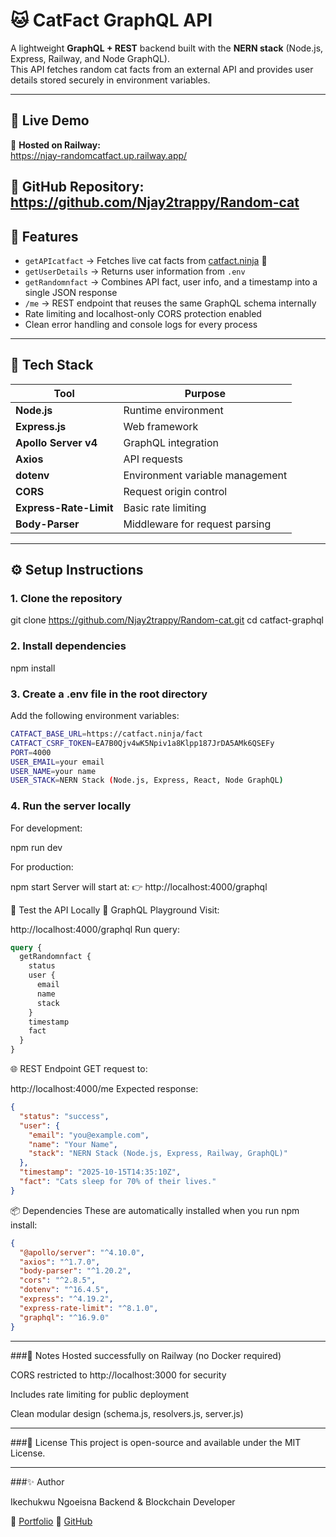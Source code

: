 # 🐱 CatFact GraphQL API

A lightweight **GraphQL + REST** backend built with the **NERN stack** (Node.js, Express, Railway, and Node GraphQL).  
This API fetches random cat facts from an external API and provides user details stored securely in environment variables.

---

## 🚀 Live Demo

🔗 **Hosted on Railway:**  
https://njay-randomcatfact.up.railway.app/

🔗 **GitHub Repository:**  
https://github.com/Njay2trappy/Random-cat
---

## 🧩 Features

- `getAPIcatfact` → Fetches live cat facts from [catfact.ninja](https://catfact.ninja/fact) 🐾  
- `getUserDetails` → Returns user information from `.env`  
- `getRandomnfact` → Combines API fact, user info, and a timestamp into a single JSON response  
- `/me` → REST endpoint that reuses the same GraphQL schema internally  
- Rate limiting and localhost-only CORS protection enabled  
- Clean error handling and console logs for every process

---

## 🧰 Tech Stack

| Tool | Purpose |
|------|----------|
| **Node.js** | Runtime environment |
| **Express.js** | Web framework |
| **Apollo Server v4** | GraphQL integration |
| **Axios** | API requests |
| **dotenv** | Environment variable management |
| **CORS** | Request origin control |
| **Express-Rate-Limit** | Basic rate limiting |
| **Body-Parser** | Middleware for request parsing |

---

## ⚙️ Setup Instructions

### 1. Clone the repository

git clone https://github.com/Njay2trappy/Random-cat.git
cd catfact-graphql

### 2. Install dependencies

npm install

### 3. Create a .env file in the root directory

Add the following environment variables:

```bash
CATFACT_BASE_URL=https://catfact.ninja/fact
CATFACT_CSRF_TOKEN=EA7B0Qjv4wK5Npiv1a8Klpp187JrDA5AMk6QSEFy
PORT=4000
USER_EMAIL=your email
USER_NAME=your name
USER_STACK=NERN Stack (Node.js, Express, React, Node GraphQL)
```

### 4. Run the server locally
For development:

npm run dev

For production:

npm start
Server will start at:
👉 http://localhost:4000/graphql

🧪 Test the API Locally
🐾 GraphQL Playground
Visit:

http://localhost:4000/graphql
Run query:

```graphql
query {
  getRandomnfact {
    status
    user {
      email
      name
      stack
    }
    timestamp
    fact
  }
}
```

🌐 REST Endpoint
GET request to:

http://localhost:4000/me
Expected response:

```json
{
  "status": "success",
  "user": {
    "email": "you@example.com",
    "name": "Your Name",
    "stack": "NERN Stack (Node.js, Express, Railway, GraphQL)"
  },
  "timestamp": "2025-10-15T14:35:10Z",
  "fact": "Cats sleep for 70% of their lives."
}
```

📦 Dependencies
These are automatically installed when you run npm install:

```json
{
  "@apollo/server": "^4.10.0",
  "axios": "^1.7.0",
  "body-parser": "^1.20.2",
  "cors": "^2.8.5",
  "dotenv": "^16.4.5",
  "express": "^4.19.2",
  "express-rate-limit": "^8.1.0",
  "graphql": "^16.9.0"
}
```

---

###🧠 Notes
Hosted successfully on Railway (no Docker required)

CORS restricted to http://localhost:3000 for security

Includes rate limiting for public deployment

Clean modular design (schema.js, resolvers.js, server.js)

---

###🧾 License
This project is open-source and available under the MIT License.

---

###✨ Author

Ikechukwu Ngoeisna
Backend & Blockchain Developer

🔗 [Portfolio](https://unixmachine.netlify.app/)
🐙 [GitHub](https://github.com/Njay2trappy)


